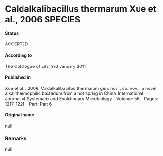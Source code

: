 Caldalkalibacillus thermarum Xue et al., 2006 SPECIES
=======

#### Status
ACCEPTED

#### According to
The Catalogue of Life, 3rd January 2011

#### Published in
Xue et al. . 2006. Caldalkalibacillus thermarum gen. nov. , sp. nov. , a novel alkalithermophilic bacterium from a hot spring in China. International Journal of Systematic and Evolutionary Microbiology    Volume: 56    Pages: 1217-1221    Part: Part 6

#### Original name
null

### Remarks
null
